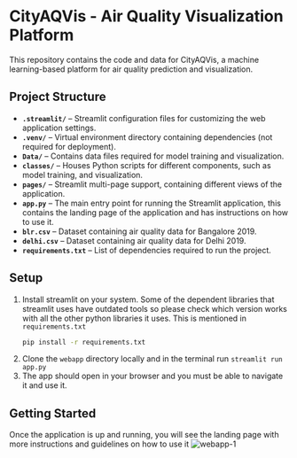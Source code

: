 # CityAQVis - Air Quality Visualization Platform  

This repository contains the code and data for CityAQVis, a machine learning-based platform for air quality prediction and visualization.  

## Project Structure  

- **`.streamlit/`** – Streamlit configuration files for customizing the web application settings.  
- **`.venv/`** – Virtual environment directory containing dependencies (not required for deployment).  
- **`Data/`** – Contains data files required for model training and visualization.  
- **`classes/`** – Houses Python scripts for different components, such as model training, and visualization.  
- **`pages/`** – Streamlit multi-page support, containing different views of the application.  
- **`app.py`** – The main entry point for running the Streamlit application, this contains the landing page of the application and has instructions on how to use it.
- **`blr.csv`** – Dataset containing air quality data for Bangalore 2019.  
- **`delhi.csv`** – Dataset containing air quality data for Delhi 2019.  
- **`requirements.txt`** – List of dependencies required to run the project. 

## Setup
1. Install streamlit on your system. Some of the dependent libraries that streamlit uses have outdated tools so please check which version works with all the other python libraries it uses. This is mentioned in `requirements.txt`
   ```bash  
   pip install -r requirements.txt  
   ``` 
2. Clone the `webapp` directory locally and in the terminal run `streamlit run app.py`
3. The app should open in your browser and you must be able to navigate it and use it.

## Getting Started
Once the application is up and running, you will see the landing page with more instructions and guidelines on how to use it
![webapp-1](https://github.com/user-attachments/assets/a6fed05e-85f7-416e-910f-b0dcf55cb958)

